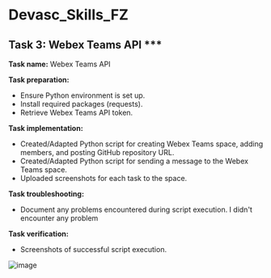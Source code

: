 # Devasc_Skills_FZ




## Task 3: Webex Teams API ***

**Task name:** Webex Teams API

**Task preparation:**
- Ensure Python environment is set up.
- Install required packages (requests).
- Retrieve Webex Teams API token.

**Task implementation:**
- Created/Adapted Python script for creating Webex Teams space, adding members, and posting GitHub repository URL.
- Created/Adapted Python script for sending a message to the Webex Teams space.
- Uploaded screenshots for each task to the space.

**Task troubleshooting:**
- Document any problems encountered during script execution.
I didn't encounter any problem

**Task verification:**
- Screenshots of successful script execution.

![image](https://github.com/Fahimeke/Devasc_Skills_FZ/assets/91051172/c0efdb5e-287c-47ae-a33b-e1492f6c99c5)
